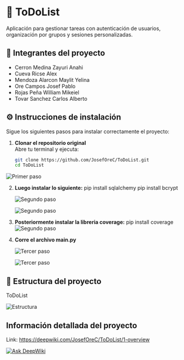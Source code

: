 # 📝 ToDoList

Aplicación para gestionar tareas con autenticación de usuarios, organización por grupos y sesiones personalizadas.

## 👥 Integrantes del proyecto

- Cerron Medina Zayuri Anahi
- Cueva Ricse Alex
- Mendoza Alarcon Maylit Yelina
- Ore Campos Josef Pablo
- Rojas Peña William Mikeiel 
- Tovar Sanchez Carlos Alberto


## ⚙️ Instrucciones de instalación

Sigue los siguientes pasos para instalar correctamente el proyecto:

1. **Clonar el repositorio original**  
   Abre tu terminal y ejecuta:
   ```bash
   git clone https://github.com/JosefOreC/ToDoList.git
   cd ToDoList 
  ![Primer paso](https://i.imgur.com/wrxPQHv.png)
   
2. **Luego instalar lo siguiente:** 
pip install sqlalchemy
pip install bcrypt

    ![Segundo paso](https://i.imgur.com/dX6qG0q.png)
   
    ![Segundo paso](https://i.imgur.com/j8iUxGf.png)
   
3. **Posteriormente instalar la libreria coverage:** 
pip install coverage
  ![Segundo paso](https://i.imgur.com/ZAYjlfe.png)

5. **Corre el archivo main.py**
   
   ![Tercer paso](https://i.imgur.com/FF1fIn3.png)
   
   ![Tercer paso](https://i.imgur.com/bRBQ4vO.png)
   
## 📁 Estructura del proyecto

ToDoList

![Estructura](https://i.imgur.com/l7r5bLA.png)

## Información detallada del proyecto

Link: https://deepwiki.com/JosefOreC/ToDoList/1-overview

[![Ask DeepWiki](https://deepwiki.com/badge.svg)](https://deepwiki.com/JosefOreC/ToDoList)


